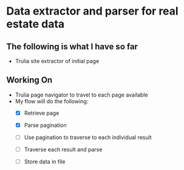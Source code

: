 # Data extractor and parser for real estate data

## The following is what I have so far
- Trulia site extractor of initial page

## Working On
- Trulia page navigator to travel to each page available
- My flow will do the following:
  - [X] Retrieve page 
  - [X] Parse pagination
  - [ ] Use pagination to traverse to each individual result
  - [ ] Traverse each result and parse 
  - [ ] Store data in file 

